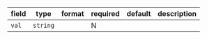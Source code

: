 | field | type | format | required | default | description |
|---|---|---|---|---|---|
| `val` | `string` |  | N |  |
